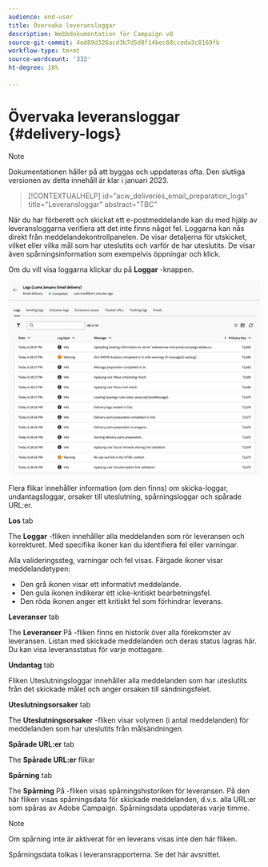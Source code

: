 ```yaml
---
audience: end-user
title: Övervaka leveransloggar
description: Webbdokumentation för Campaign v8
source-git-commit: 4ed89d326acd3b7d5d8f14bec68cceda3c8169fb
workflow-type: tm+mt
source-wordcount: '332'
ht-degree: 18%

---
```


# Övervaka leveransloggar {#delivery-logs}

>[!NOTE]
>
>Dokumentationen håller på att byggas och uppdateras ofta. Den slutliga versionen av detta innehåll är klar i januari 2023.

>[!CONTEXTUALHELP]
>id="acw_deliveries_email_preparation_logs"
>title="Leveransloggar"
>abstract="TBC"

När du har förberett och skickat ett e-postmeddelande kan du med hjälp av leveransloggarna verifiera att det inte finns något fel. Loggarna kan nås direkt från meddelandekontrollpanelen. De visar detaljerna för utskicket, vilket eller vilka mål som har uteslutits och varför de har uteslutits. De visar även spårningsinformation som exempelvis öppningar och klick.

Om du vill visa loggarna klickar du på **Loggar** -knappen.

![](assets/logs.png)

Flera flikar innehåller information (om den finns) om skicka-loggar, undantagsloggar, orsaker till uteslutning, spårningsloggar och spårade URL:er.

**Los** tab

The **Loggar** -fliken innehåller alla meddelanden som rör leveransen och korrekturet. Med specifika ikoner kan du identifiera fel eller varningar.    

Alla valideringssteg, varningar och fel visas. Färgade ikoner visar meddelandetypen:

* Den grå ikonen visar ett informativt meddelande.
* Den gula ikonen indikerar ett icke-kritiskt bearbetningsfel.
* Den röda ikonen anger ett kritiskt fel som förhindrar leverans.

**Leveranser** tab

The **Leveranser** På -fliken finns en historik över alla förekomster av leveransen. Listan med skickade meddelanden och deras status lagras här.        Du kan visa leveransstatus för varje mottagare.

**Undantag** tab

Fliken Uteslutningsloggar innehåller alla meddelanden som har uteslutits från det skickade målet och anger orsaken till sändningsfelet.

**Uteslutningsorsaker** tab

The **Uteslutningsorsaker** -fliken visar volymen (i antal meddelanden) för meddelanden som har uteslutits från målsändningen.

**Spårade URL:er** tab

The **Spårade URL:er** flikar

**Spårning** tab

The **Spårning** På -fliken visas spårningshistoriken för leveransen. På den här fliken visas spårningsdata för skickade meddelanden, d.v.s. alla URL:er som spåras av Adobe Campaign. Spårningsdata uppdateras varje timme.

>[!NOTE]
>
>Om spårning inte är aktiverat för en leverans visas inte den här fliken.

Spårningsdata tolkas i leveransrapporterna. Se det här avsnittet.



